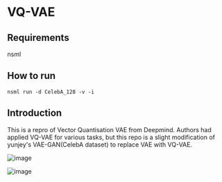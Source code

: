 # VQ-VAE

## Requirements
nsml

## How to run
`nsml run -d CelebA_128 -v -i`

## Introduction

This is a repro of Vector Quantisation VAE from Deepmind. Authors had applied VQ-VAE for various tasks, but this repo is a slight modification of yunjey's VAE-GAN(CelebA dataset) to replace VAE with VQ-VAE.

![image](https://media.oss.navercorp.com/user/6636/files/8bafa542-c6e6-11e7-9b71-e393e65b59a4)

![image](https://media.oss.navercorp.com/user/6636/files/94604da4-c6e6-11e7-9ccd-6cadc97c630f)
